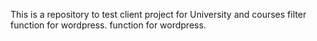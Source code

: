 This is a repository to test client project for University and courses filter
function for wordpress.
function for wordpress.